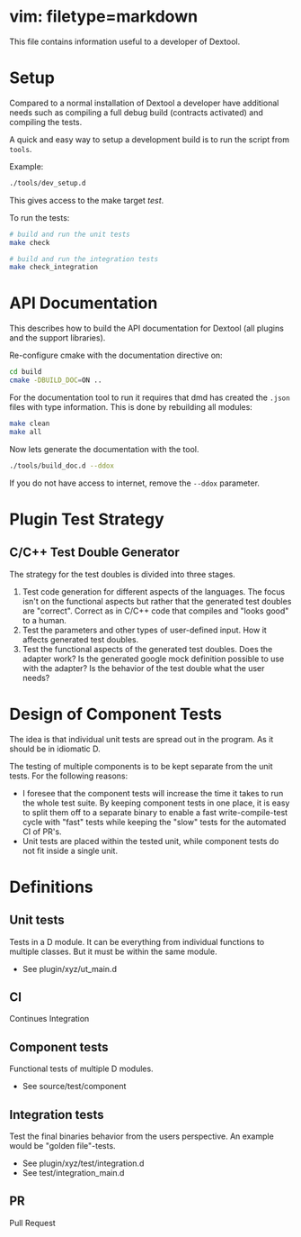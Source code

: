 # vim: filetype=markdown

This file contains information useful to a developer of Dextool.

# Setup

Compared to a normal installation of Dextool a developer have additional needs
such as compiling a full debug build (contracts activated) and compiling the
tests.

A quick and easy way to setup a development build is to run the script from
`tools`.

Example:
```sh
./tools/dev_setup.d
```

This gives access to the make target _test_.

To run the tests:
```sh
# build and run the unit tests
make check

# build and run the integration tests
make check_integration
```

# API Documentation

This describes how to build the API documentation for Dextool (all plugins and the support libraries).

Re-configure cmake with the documentation directive on:
```sh
cd build
cmake -DBUILD_DOC=ON ..
```

For the documentation tool to run it requires that dmd has created the `.json` files with type information. This is done by rebuilding all modules:
```sh
make clean
make all
```

Now lets generate the documentation with the tool.
```sh
./tools/build_doc.d --ddox
```

If you do not have access to internet, remove the `--ddox` parameter.

# Plugin Test Strategy

## C/C++ Test Double Generator
The strategy for the test doubles is divided into three stages.

1. Test code generation for different aspects of the languages.
    The focus isn't on the functional aspects but rather that the generated test doubles are "correct". Correct as in C/C++ code that compiles and
    "looks good" to a human.
2. Test the parameters and other types of user-defined input.
    How it affects generated test doubles.
3. Test the functional aspects of the generated test doubles.
    Does the adapter work?
    Is the generated google mock definition possible to use with the adapter?
    Is the behavior of the test double what the user needs?

# Design of Component Tests

The idea is that individual unit tests are spread out in the program. As it
should be in idiomatic D.

The testing of multiple components is to be kept separate from the unit
tests. For the following reasons:
 - I foresee that the component tests will increase the time it takes to run
   the whole test suite. By keeping component tests in one place, it is easy to
   split them off to a separate binary to enable a fast write-compile-test
   cycle with "fast" tests while keeping the "slow" tests for the automated CI
   of PR's.
 - Unit tests are placed within the tested unit, while component tests do not
   fit inside a single unit.

# Definitions

## Unit tests
Tests in a D module. It can be everything from individual functions to multiple
classes. But it must be within the same module.

 - See plugin/xyz/ut_main.d

## CI

Continues Integration

## Component tests

Functional tests of multiple D modules.

 - See source/test/component

## Integration tests

Test the final binaries behavior from the users perspective. An example would be
"golden file"-tests.

 - See plugin/xyz/test/integration.d
 - See test/integration_main.d

## PR

Pull Request
